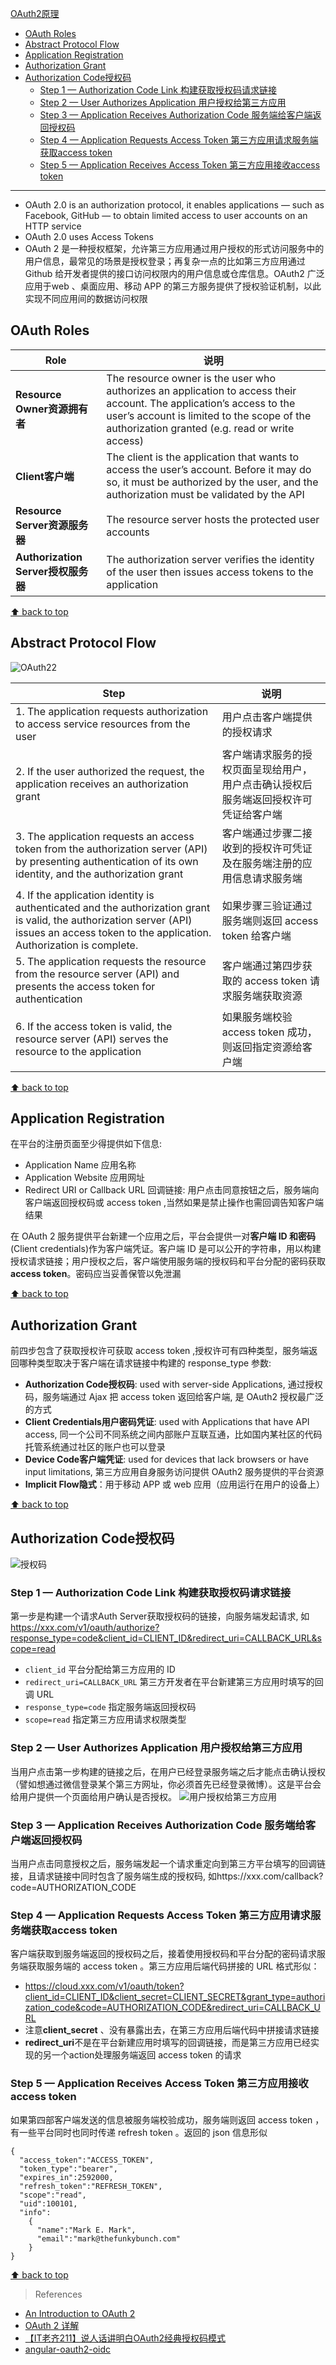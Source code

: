 [OAuth2原理](#top)

- [OAuth Roles](#oauth-roles)
- [Abstract Protocol Flow](#abstract-protocol-flow)
- [Application Registration](#application-registration)
- [Authorization Grant](#authorization-grant)
- [Authorization Code授权码](#authorization-code授权码)
  - [Step 1 — Authorization Code Link 构建获取授权码请求链接](#step-1--authorization-code-link-构建获取授权码请求链接)
  - [Step 2 — User Authorizes Application 用户授权给第三方应用](#step-2--user-authorizes-application-用户授权给第三方应用)
  - [Step 3 — Application Receives Authorization Code 服务端给客户端返回授权码](#step-3--application-receives-authorization-code-服务端给客户端返回授权码)
  - [Step 4 — Application Requests Access Token 第三方应用请求服务端获取access token](#step-4--application-requests-access-token-第三方应用请求服务端获取access-token)
  - [Step 5 — Application Receives Access Token 第三方应用接收access token](#step-5--application-receives-access-token-第三方应用接收access-token)

--------------------------------------------------------------

- OAuth 2.0 is an authorization protocol, it enables applications — such as Facebook, GitHub — to obtain limited access to user accounts on an HTTP service 
- OAuth 2.0 uses Access Tokens
- OAuth 2 是一种授权框架，允许第三方应用通过用户授权的形式访问服务中的用户信息，最常见的场景是授权登录；再复杂一点的比如第三方应用通过 Github 给开发者提供的接口访问权限内的用户信息或仓库信息。OAuth2 广泛应用于web 、桌面应用、移动 APP 的第三方服务提供了授权验证机制，以此实现不同应用间的数据访问权限

## OAuth Roles

|Role|说明|
|---|---|
|**Resource Owner资源拥有者**|The resource owner is the user who authorizes an application to access their account. The application’s access to the user’s account is limited to the scope of the authorization granted (e.g. read or write access)|
|**Client客户端**|The client is the application that wants to access the user’s account. Before it may do so, it must be authorized by the user, and the authorization must be validated by the API|
|**Resource Server资源服务器**| The resource server hosts the protected user accounts|
| **Authorization Server授权服务器**|The authorization server verifies the identity of the user then issues access tokens to the application|

[⬆ back to top](#top)

## Abstract Protocol Flow

![OAuth22](./images/OAuth2-2.png)

|Step|说明|
|---|---|
|1. The application requests authorization to access service resources from the user |用户点击客户端提供的授权请求|
|2. If the user authorized the request, the application receives an authorization grant| 客户端请求服务的授权页面呈现给用户，用户点击确认授权后服务端返回授权许可凭证给客户端|
|3. The application requests an access token from the authorization server (API) by presenting authentication of its own identity, and the authorization grant |客户端通过步骤二接收到的授权许可凭证及在服务端注册的应用信息请求服务端|
|4. If the application identity is authenticated and the authorization grant is valid, the authorization server (API) issues an access token to the application. Authorization is complete. |如果步骤三验证通过服务端则返回 access token 给客户端|
|5. The application requests the resource from the resource server (API) and presents the access token for authentication |客户端通过第四步获取的 access token 请求服务端获取资源|
|6. If the access token is valid, the resource server (API) serves the resource to the application| 如果服务端校验 access token 成功，则返回指定资源给客户端|

[⬆ back to top](#top)

## Application Registration

在平台的注册页面至少得提供如下信息: 
- Application Name 应用名称
- Application Website 应用网址
- Redirect URI or Callback URL 回调链接: 用户点击同意按钮之后，服务端向客户端返回授权码或 access token ,当然如果是禁止操作也需回调告知客户端结果

在 OAuth 2 服务提供平台新建一个应用之后，平台会提供一对**客户端 ID 和密码**(Client credentials)作为客户端凭证。客户端 ID 是可以公开的字符串，用以构建授权请求链接；用户授权之后，客户端使用服务端的授权码和平台分配的密码获取**access token**。密码应当妥善保管以免泄漏

[⬆ back to top](#top)

## Authorization Grant

前四步包含了获取授权许可获取 access token ,授权许可有四种类型，服务端返回哪种类型取决于客户端在请求链接中构建的 response_type 参数: 
- **Authorization Code授权码**: used with server-side Applications, 通过授权码，服务端通过 Ajax 把 access token 返回给客户端, 是 OAuth2 授权最广泛的方式
- **Client Credentials用户密码凭证**: used with Applications that have API access, 同一个公司不同系统之间内部账户互联互通，比如国内某社区的代码托管系统通过社区的账户也可以登录
- **Device Code客户端凭证**: used for devices that lack browsers or have input limitations, 第三方应用自身服务访问提供 OAuth2 服务提供的平台资源
- **Implicit Flow隐式**：用于移动 APP 或 web 应用（应用运行在用户的设备上）

[⬆ back to top](#top)

## Authorization Code授权码

![授权码](./images/授权码.png)

### Step 1 — Authorization Code Link 构建获取授权码请求链接

第一步是构建一个请求Auth Server获取授权码的链接，向服务端发起请求, 如 https://xxx.com/v1/oauth/authorize?response_type=code&client_id=CLIENT_ID&redirect_uri=CALLBACK_URL&scope=read
- `client_id` 平台分配给第三方应用的 ID
- `redirect_uri=CALLBACK_URL` 第三方开发者在平台新建第三方应用时填写的回调 URL
- `response_type=code` 指定服务端返回授权码
- `scope=read` 指定第三方应用请求权限类型

### Step 2 — User Authorizes Application 用户授权给第三方应用

当用户点击第一步构建的链接之后，在用户已经登录服务端之后才能点击确认授权（譬如想通过微信登录某个第三方网址，你必须首先已经登录微博）。这是平台会给用户提供一个页面给用户确认是否授权。
![用户授权给第三方应用](./images/用户授权给第三方应用.png)

### Step 3 — Application Receives Authorization Code 服务端给客户端返回授权码

当用户点击同意授权之后，服务端发起一个请求重定向到第三方平台填写的回调链接，且请求链接中同时包含了服务端生成的授权码, 如https://xxx.com/callback?code=AUTHORIZATION_CODE

### Step 4 — Application Requests Access Token 第三方应用请求服务端获取access token

客户端获取到服务端返回的授权码之后，接着使用授权码和平台分配的密码请求服务端获取服务端的 access token 。第三方应用后端代码拼接的 URL 格式形似：
- https://cloud.xxx.com/v1/oauth/token?client_id=CLIENT_ID&client_secret=CLIENT_SECRET&grant_type=authorization_code&code=AUTHORIZATION_CODE&redirect_uri=CALLBACK_URL
- 注意**client_secret** 、没有暴露出去，在第三方应用后端代码中拼接请求链接
- **redirect_uri**不是在平台新建应用时填写的回调链接，而是第三方应用已经实现的另一个action处理服务端返回 access token 的请求

### Step 5 — Application Receives Access Token 第三方应用接收access token

如果第四部客户端发送的信息被服务端校验成功，服务端则返回 access token ，有一些平台同时也同时传递 refresh token 。返回的 json 信息形似

```
{
  "access_token":"ACCESS_TOKEN",
  "token_type":"bearer",
  "expires_in":2592000,
  "refresh_token":"REFRESH_TOKEN",
  "scope":"read",
  "uid":100101,
  "info":
    {
      "name":"Mark E. Mark",
      "email":"mark@thefunkybunch.com"
    }
}
```

[⬆ back to top](#top)

> References
- [An Introduction to OAuth 2](https://www.digitalocean.com/community/tutorials/an-introduction-to-oauth-2)
- [OAuth 2 详解](https://zhuanlan.zhihu.com/p/30720675)
- [【IT老齐211】说人话讲明白OAuth2经典授权码模式](https://www.bilibili.com/video/BV1ja411379W/?spm_id_from=333.788&vd_source=bad1d35f8fbfa2b52a4d43328c042500)
- [angular-oauth2-oidc](https://github.com/manfredsteyer/angular-oauth2-oidc)
